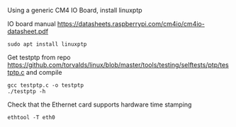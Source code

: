 Using a generic CM4 IO Board, install linuxptp

IO board manual https://datasheets.raspberrypi.com/cm4io/cm4io-datasheet.pdf

```
sudo apt install linuxptp
```
Get testptp from repo https://github.com/torvalds/linux/blob/master/tools/testing/selftests/ptp/testptp.c and compile
```
gcc testptp.c -o testptp
./testptp -h
```
Check that the Ethernet card supports hardware time stamping
```
ethtool -T eth0
```
